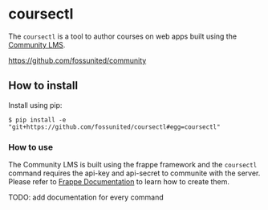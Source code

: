 # coursectl

The `coursectl` is a tool to author courses on web apps built using the [Community LMS][1].

https://github.com/fossunited/community

## How to install

Install using pip:

```
$ pip install -e "git+https://github.com/fossunited/coursectl#egg=coursectl"
```

### How to use

The Community LMS is built using the frappe framework and the `coursectl` command requires the api-key and api-secret to communite with the server. Please refer to [Frappe Documentation][1] to learn how to create them.

[1]: https://frappeframework.com/docs/user/en/guides/integration/how_to_set_up_token_based_auth

TODO: add documentation for every command
